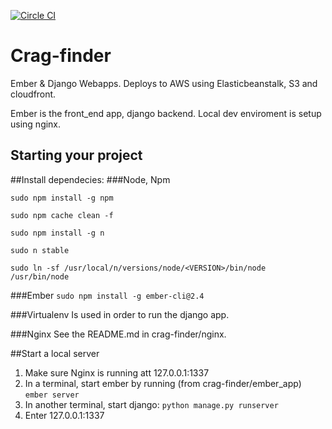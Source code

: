 
[![Circle CI](https://circleci.com/gh/IsacEkberg/crag-finder.svg?style=svg)](https://circleci.com/gh/IsacEkberg/crag-finder)

Crag-finder
============================================
Ember & Django Webapps. Deploys to AWS using Elasticbeanstalk, S3 and cloudfront.
 
Ember is the front_end app, django backend. Local dev enviroment is setup using nginx. 

Starting your project
---------------------

##Install dependecies:
###Node, Npm

`sudo npm install -g npm`

`sudo npm cache clean -f`

`sudo npm install -g n`

`sudo n stable`

`sudo ln -sf /usr/local/n/versions/node/<VERSION>/bin/node /usr/bin/node`

###Ember
`sudo npm install -g ember-cli@2.4`

###Virtualenv 
Is used in order to run the django app. 

###Nginx
See the README.md in crag-finder/nginx. 

##Start a local server
1. Make sure Nginx is running att 127.0.0.1:1337
2. In a terminal, start ember by running (from crag-finder/ember_app)
`ember server`
3. In another terminal, start django:
`python manage.py runserver`
4. Enter 127.0.0.1:1337

